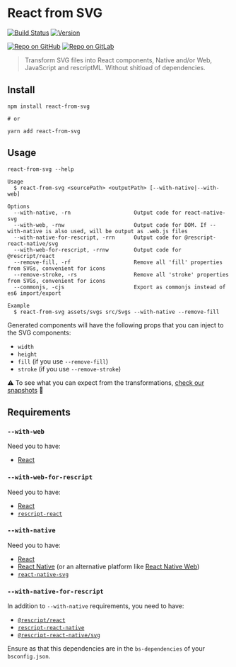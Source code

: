 # React from SVG

[![Build Status](https://github.com/MoOx/react-from-svg/workflows/Build/badge.svg)](https://github.com/MoOx/react-from-svg/actions)
[![Version](https://img.shields.io/npm/v/react-from-svg.svg)](https://www.npmjs.com/react-from-svg)

[![Repo on GitHub](https://img.shields.io/badge/repo-GitHub-3D76C2.svg)](https://github.com/MoOx/react-from-svg)
[![Repo on GitLab](https://img.shields.io/badge/repo-GitLab-6C488A.svg)](https://gitlab.com/MoOx/react-from-svg)

> Transform SVG files into React components, Native and/or Web, JavaScript and
> rescriptML. Without shitload of dependencies.

## Install

```console
npm install react-from-svg

# or

yarn add react-from-svg
```

## Usage

```console
react-from-svg --help

Usage
  $ react-from-svg <sourcePath> <outputPath> [--with-native|--with-web]

Options
  --with-native, -rn                    Output code for react-native-svg
  --with-web, -rnw                      Output code for DOM. If --with-native is also used, will be output as .web.js files
  --with-native-for-rescript, -rrn      Output code for @rescript-react-native/svg
  --with-web-for-rescript, -rrnw        Output code for @rescript/react
  --remove-fill, -rf                    Remove all 'fill' properties from SVGs, convenient for icons
  --remove-stroke, -rs                  Remove all 'stroke' properties from SVGs, convenient for icons
  --commonjs, -cjs                      Export as commonjs instead of es6 import/export

Example
  $ react-from-svg assets/svgs src/Svgs --with-native --remove-fill
```

Generated components will have the following props that you can inject to the
SVG components:

- `width`
- `height`
- `fill` (if you use `--remove-fill`)
- `stroke` (if you use `--remove-stroke`)

⚠️ To see what you can expect from the transformations,
[check our snapshots](./__tests__/__snapshots__) 👀

## Requirements

### `--with-web`

Need you to have:

- [React](https://reactjs.org)

### `--with-web-for-rescript`

Need you to have:

- [React](https://reactjs.org)
- [`rescript-react`](https://rescriptml.github.io/rescript-react/)

### `--with-native`

Need you to have:

- [React](https://reactjs.org)
- [React Native](https://reactnative.dev) (or an alternative platform like
  [React Native Web](https://github.com/necolas/react-native-web))
- [`react-native-svg`](https://github.com/react-native-community/react-native-svg)

### `--with-native-for-rescript`

In addition to `--with-native` requirements, you need to have:

- [`@rescript/react`](https://rescript-lang.org/docs/react/latest/introduction)
- [`rescript-react-native`](https://rescript-react-native.github.io)
- [`@rescript-react-native/svg`](https://github.com/rescript-react-native/svg)

Ensure as that this dependencies are in the `bs-dependencies` of your `bsconfig.json`.

